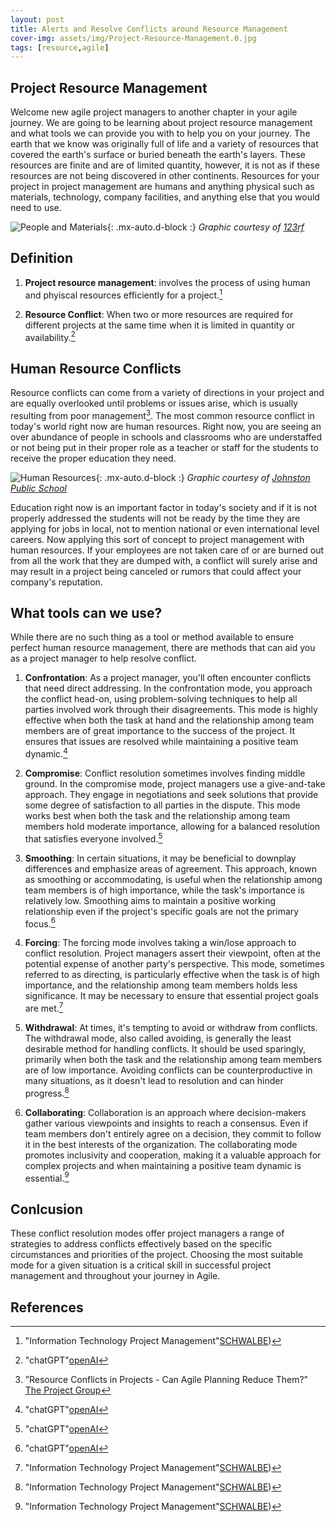 ```yaml
---
layout: post
title: Alerts and Resolve Conflicts around Resource Management
cover-img: assets/img/Project-Resource-Management.0.jpg
tags: [resource,agile]
---
```

## Project Resource Management

Welcome new agile project managers to another chapter in your agile journey. We are going to be learning about project resource management and what tools we can provide you with to help you on your journey. The earth that we know was originally full of life and a variety of resources that covered the earth's surface or buried beneath the earth's layers. These resources are finite and are of limited quantity, however, it is not as if these resources are not being discovered in other continents. Resources for your project in project management are humans and anything physical such as materials, technology, company facilities, and anything else that you would need to use.

![People and Materials](/agile-blog/assets/img/people-and-materials.jpeg){: .mx-auto.d-block :}
*Graphic courtesy of [123rf](https://www.123rf.com/photo_125372376_house-building-illustration-business-people-workers-make-construction-home-with-tools-and-materials.html)*

## Definition
1. **Project resource management**: involves the process of using human and phyiscal resources efficiently for a project.[^3]

2. **Resource Conflict**: When two or more resources are required for different projects at the same time when it is limited in quantity or availability.[^2]

## Human Resource Conflicts

Resource conflicts can come from a variety of directions in your project and are equally overlooked until problems or issues arise, which is usually resulting from poor management[^1]. The most common resource conflict in today's world right now are human resources. Right now, you are seeing an over abundance of people in schools and classrooms who are understaffed or not being put in their proper role as a teacher or staff for the students to receive the proper education they need. 

![Human Resources](/agile-blog/assets/img/human_resources_picture.jpg){: .mx-auto.d-block :}
*Graphic courtesy of [Johnston Public School](https://www.johnstonschools.org/apps/pages/index.jsp?uREC_ID=2742382&type=d&pREC_ID=2296569)*

Education right now is an important factor in today's society and if it is not properly addressed the students will not be ready by the time they are applying for jobs in local, not to mention national or even international level careers. Now applying this sort of concept to project management with human resources. If your employees are not taken care of or are burned out from all the work that they are dumped with, a conflict will surely arise and may result in a project being canceled or rumors that could affect your company's reputation.

## What tools can we use?

While there are no such thing as a tool or method available to ensure perfect human resource management, there are methods that can aid you as a project manager to help resolve conflict. 

1. **Confrontation**: As a project manager, you'll often encounter conflicts that need direct addressing. In the confrontation mode, you approach the conflict head-on, using problem-solving techniques to help all parties involved work through their disagreements. This mode is highly effective when both the task at hand and the relationship among team members are of great importance to the success of the project. It ensures that issues are resolved while maintaining a positive team dynamic.[^2]
   
2. **Compromise**: Conflict resolution sometimes involves finding middle ground. In the compromise mode, project managers use a give-and-take approach. They engage in negotiations and seek solutions that provide some degree of satisfaction to all parties in the dispute. This mode works best when both the task and the relationship among team members hold moderate importance, allowing for a balanced resolution that satisfies everyone involved.[^2]
   
3. **Smoothing**: In certain situations, it may be beneficial to downplay differences and emphasize areas of agreement. This approach, known as smoothing or accommodating, is useful when the relationship among team members is of high importance, while the task's importance is relatively low. Smoothing aims to maintain a positive working relationship even if the project's specific goals are not the primary focus.[^2]
   
4. **Forcing**: The forcing mode involves taking a win/lose approach to conflict resolution. Project managers assert their viewpoint, often at the potential expense of another party's perspective. This mode, sometimes referred to as directing, is particularly effective when the task is of high importance, and the relationship among team members holds less significance. It may be necessary to ensure that essential project goals are met.[^3]
   
5. **Withdrawal**: At times, it's tempting to avoid or withdraw from conflicts. The withdrawal mode, also called avoiding, is generally the least desirable method for handling conflicts. It should be used sparingly, primarily when both the task and the relationship among team members are of low importance. Avoiding conflicts can be counterproductive in many situations, as it doesn't lead to resolution and can hinder progress.[^3]

6. **Collaborating**: Collaboration is an approach where decision-makers gather various viewpoints and insights to reach a consensus. Even if team members don't entirely agree on a decision, they commit to follow it in the best interests of the organization. The collaborating mode promotes inclusivity and cooperation, making it a valuable approach for complex projects and when maintaining a positive team dynamic is essential.[^3]

## Conlcusion

These conflict resolution modes offer project managers a range of strategies to address conflicts effectively based on the specific circumstances and priorities of the project. Choosing the most suitable mode for a given situation is a critical skill in successful project management and throughout your journey in Agile.

## References

[^1]:”Resource Conflicts in Projects - Can Agile Planning Reduce Them?” [The Project Group](https://www.theprojectgroup.com/blog/en/project-resource-conflicts-agile/)
[^2]: "chatGPT"[openAI](https://chat.openai.com/c/35261832-8011-4c3e-af2c-9dd5547b3382)
[^3]: "Information Technology Project Management"[SCHWALBE](https://handoutset.com/wp-content/uploads/2022/05/Information-Technology-Project-Management-Kathy-Schwalbe.pdf))
